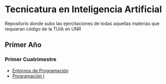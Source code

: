 # Tecnicatura en Inteligencia Artificial

Repositorio donde subo las ejercitaciones de todas aquellas materias que requieran código de la TUIA en UNR

## Primer Año
### Primer Cuatrimestre
* [Entornos de Programación](https://github.com/jqnag8/TUIA/tree/main/Entorno%20de%20Programaci%C3%B3n)
* [Programación I](https://github.com/jqnag8/TUIA/tree/main/Primer%20a%C3%B1o/Programaci%C3%B3n%20I)
